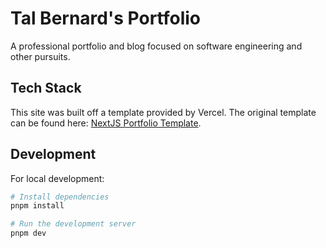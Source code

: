 # Tal Bernard's Portfolio

A professional portfolio and blog focused on software engineering and other pursuits.

## Tech Stack

This site was built off a template provided by Vercel. The original template can be found here: [NextJS Portfolio Template](https://vercel.com/templates/portfolio/nextjs-portfolio).

## Development

For local development:

```bash
# Install dependencies
pnpm install

# Run the development server
pnpm dev
```
